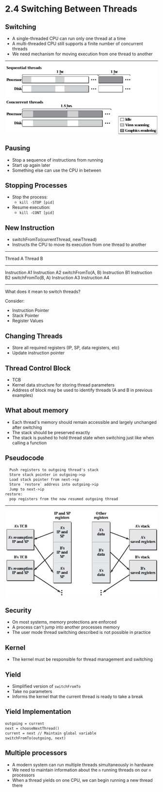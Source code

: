 2.4 Switching Between Threads
=============================

Switching
---------

- A single-threaded CPU can run only one thread at a time
- A multi-threaded CPU still supports a finite number of concurrent threads
- We need mechanism for moving execution from one thread to another

---

![Processor and Disk intensive tasks](media/2-6.png)

Pausing
-------

- Stop a sequence of instructions from running
- Start up again later
- Something else can use the CPU in between

Stopping Processes
------------------

- Stop the process:
    - `kill -STOP [pid]`
- Resume execution:
    - `kill -CONT [pid]`

New Instruction
---------------

- switchFromTo(currentThread, newThread)
- Instructs the CPU to move its execution from one thread to another

---

Thread A            Thread B
------------------- ---------
Instruction A1
Instruction A2
switchFromTo(A, B)
                    Instruction B1
                    Instruction B2
                    switchFromTo(B, A)
Instruction A3
Instruction A4

---

What does it mean to switch threads?

Consider:

- Instruction Pointer
- Stack Pointer
- Register Values

Changing Threads
----------------

- Store all required registers (IP, SP, data registers, etc)
- Update instruction pointer

Thread Control Block
--------------------

- TCB
- Kernel data structure for storing thread parameters
- Address of block may be used to identify threads (A and B in previous examples)

What about memory
-----------------

- Each thread's memory should remain accessible and largely unchanged after switching
- The stack should be preserved exactly
- The stack is pushed to hold thread state when switching just like when calling a function

Pseudocode
----------

```
  Push registers to outgoing thread's stack
  Store stack pointer in outgoing->sp
  Load stack pointer from next->sp
  Store `restore` address into outgoing->ip
  Jump to next->ip
restore:
  pop registers from the now resumed outgoing thread
```

---

![Saving registers and per-thread stack](media/2-8.png)

Security
--------

- On most systems, memory protections are enforced
- A process can't jump into another processes memory
- The user mode thread switching described is not possible in practice

Kernel
------

- The kernel must be responsible for thread management and switching

Yield
-----

- Simplified version of `switchFromTo`
- Take no parameters
- Informs the kernel that the current thread is ready to take a break

Yield Implementation
--------------------

```
outgoing = current
next = chooseNextThread()
current = next // Maintain global variable
switchFromTo(outgoing, next)
```

Multiple processors
-------------------

- A modern system can run multiple threads simultaneously in hardware
- We need to maintain information about the `n` running threads on our `n` processors
- When a thread yields on one CPU, we can begin running a new thread there
